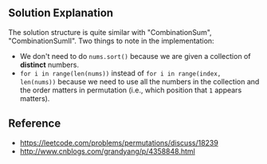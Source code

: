 ## Solution Explanation

The solution structure is quite similar with "CombinationSum", "CombinationSumII". Two things
to note in the implementation:

- We don't need to do `nums.sort()` because we are given a collection of **distinct** numbers.
- `for i in range(len(nums))` instead of `for i in range(index, len(nums))` because
we need to use all the numbers in the collection and the order matters in permutation
(i.e., which position that `1` appears matters).


## Reference

- https://leetcode.com/problems/permutations/discuss/18239
- http://www.cnblogs.com/grandyang/p/4358848.html